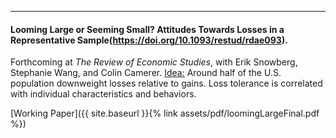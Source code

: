 ---

#### Looming Large or Seeming Small? Attitudes Towards Losses in a Representative Sample(https://doi.org/10.1093/restud/rdae093).
Forthcoming at _The Review of Economic Studies_, with Erik Snowberg, Stephanie Wang, and Colin Camerer.
<ins> Idea:</ins> Around half of the U.S. population downweight losses relative to gains. Loss tolerance is correlated with individual characteristics and behaviors. 

[Working Paper]({{ site.baseurl }}{% link assets/pdf/loomingLargeFinal.pdf %})




